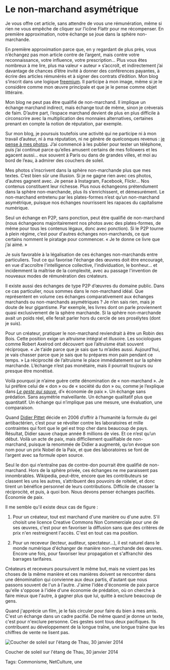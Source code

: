 # Le non-marchand asymétrique

Je vous offre cet article, sans attendre de vous une rémunération, même si rien ne vous empêche de cliquer sur l’icône Flattr pour me récompenser. En première approximation, notre échange se joue dans la sphère non-marchande.

En première approximation parce que, en y regardant de plus près, vous n’échangez pas mon article contre de l’argent, mais contre votre reconnaissance, votre influence, votre prescription… Plus vous êtes nombreux à me lire, plus ma valeur « auteur » s’accroît, et indirectement j’ai davantage de chances d’être invité à donner des conférences payantes, à écrire des articles rémunérés et à signer des contrats d’édition. Mon blog s’inscrit dans une logique [freemium](http://fr.wikipedia.org/wiki/Freemium). Il participe à mon image, même si je le considère comme mon œuvre principale et que je le pense comme objet littéraire.

Mon blog ne peut pas être qualifié de non-marchand. Il implique un échange marchand indirect, mais échange tout de même, sinon je crèverais de faim. D’autre part, l’espace marchand devient de plus en plus difficile à circonscrire avec la multiplication des monnaies alternatives, certaines prenant en compte la notion de réputation, par exemple.

Sur mon blog, je poursuis toutefois une activité qui ne participe ni à mon travail d’auteur, ni à ma réputation, ni ne génère de quelconques revenus : [je pense à mes photos](http://blog.tcrouzet.com/category/photoblog/). J’ai commencé à les publier pour tester un téléphone, puis j’ai continué parce qu’elles amusent certains de mes followers et les agacent aussi… eux souvent à Paris ou dans de grandes villes, et moi au bord de l’eau, à admirer des couchers de soleil.

Mes photos s’inscrivent dans la sphère non-marchande plus que mes textes. C’est bien sûr une illusion. Si je ne gagne rien avec ces photos, d’autres gagnent avec. Je pense à Instagram, Facebook, Flickr… Nos contenus constituent leur richesse. Plus nous échangeons prétendument dans la sphère non-marchande, plus ils s’enrichissent, et démesurément. Le non-marchand entretenu par les plates-formes n’est qu’un non-marchand asymétrique, puisque nos échanges nourrissent les rapaces du capitalisme numérique.

Seul un échange en P2P, sans ponction, peut être qualifié de non-marchand (nous échangeons majoritairement nos photos avec des plates-formes, de même pour tous les contenus légaux, donc avec ponction). Si le P2P tourne à plein régime, c’est pour d'autres échanges non-marchands, ce que certains nomment le piratage pour commencer. « Je te donne ce livre que j’ai aimé. »

Je suis favorable à la légalisation de ces échanges non-marchands entre particuliers. Tout ce qui favorise l'échange des œuvres doit être encouragé, en vue d'accroître l'intelligence collective, l'individuation, le bonheur... et incidemment la maîtrise de la complexité, avec au passage l'invention de nouveaux modes de rémunération des créateurs.

Il existe aussi des échanges de type P2P d’œuvres du domaine public. Dans ce cas particulier, nous sommes dans le non-marchand idéal. Que représentent en volume ces échanges comparativement aux échanges marchands ou non-marchands asymétriques ? Je n’en sais rien, mais je doute de leur gigantisme. Par exemple, les livres dont on parle proviennent quasi exclusivement de la sphère marchande. Si la sphère non-marchande avait un poids réel, elle ferait parler hors du cercle de ses prosélytes (dont je suis).

Pour un créateur, pratiquer le non-marchand reviendrait à être un Robin des Bois. Cette position exige un altruisme intégral et illusoire. Les sociologues comme Robert Axelrod ont découvert que l’altruisme était souvent réciproque. « Je t’aide parce que je sais que tu m’aides aussi. Aujourd’hui, je vais chasser parce que je sais que tu prépares mon pain pendant ce temps. » La réciprocité de l’altruisme le place immédiatement sur la sphère marchande. L’échange n’est pas monétaire, mais il pourrait toujours ou presque être monétisé.

Voilà pourquoi je n’aime guère cette dénomination de « non-marchand ». Je lui préfère celui de « don » ou de « société du don » ou, comme je l’explique dans [*Le geste qui sauve*](http://blog.tcrouzet.com/le-geste-qui-sauve/), d’« économie de paix ». Un échange sans prédation. Sans asymétrie malveillante. Un échange qualitatif plus que quantitatif. Un échange qui n’implique pas une mesure, une évaluation, une comparaison.

Quand [Didier Pittet](http://blog.tcrouzet.com/le-geste-qui-sauve/) décide en 2006 d’offrir à l’humanité la formule du gel antibactérien, c’est pour se révolter contre les laboratoires et mille contraintes qui font que le gel est trop cher dans beaucoup de pays. Résultat, Didier sauve chaque année 8 millions de vies. Et ce n’est qu’un début. Voilà un acte de paix, mais difficilement qualifiable de non-marchand, puisque la renommée de Didier a augmenté, qu’on évoque son nom pour un prix Nobel de la Paix, et que des laboratoires se font de l’argent avec sa formule open source.

Seul le don qui n’entraîne pas de contre-don pourrait être qualifié de non-marchand. Hors de la sphère privée, ces échanges ne me paraissent pas innombrables. Wikipedia, peut-être, encore que les contributeurs se classent les uns les autres, s’attribuent des pouvoirs de roitelet, et donc tirent un bénéfice personnel de leurs contributions. Difficile de chasser la réciprocité, et puis, à quoi bon. Nous devons penser échanges pacifiés. Économie de paix.

Il me semble qu'il existe deux cas de figure :

1. Pour un créateur, tout est marchand d'une manière ou d'une autre. S'il choisit une licence Creative Commons Non Commerciale pour une de ses œuvres, c'est pour en favoriser la diffusion sans que des critères de prix n'en restreignent l'accès. C'est en tout cas ma position.

2. Pour un receveur (lecteur, auditeur, spectateur…), il est naturel dans le monde numérique d'échanger de manière non-marchande des œuvres. Encore une fois, pour favoriser leur propagation et s'affranchir des barrages tarifaires.

Créateurs et receveurs poursuivent le même but, mais ne voient pas les choses de la même manière et ces manières doivent se rencontrer dans une dénomination qui convienne aux deux partis, d'autant que nous passons souvent de l'un à l'autre. J'aime l'idée d'économie de paix parce qu'elle s'oppose à l'idée d'une économie de prédation, où on cherche à faire mieux que l'autre, à gagner plus que lui, quitte à exclure beaucoup de gens.

Quand j'apprécie un film, je le fais circuler pour faire du bien à mes amis. C'est un échange dans un cadre pacifié. De même quand je donne un texte, c'est pour n'exclure personne. Ces gestes sont tous deux pacifiques. Ils contribuent au développement de la longue traîne, une longue traîne que les chiffres de vente ne lisent pas.

![Coucher de soleil sur l'étang de Thau, 30 janvier 2014](http://blog.tcrouzet.comhttps://tcrouzet.com/images_tc/2014/02/soleil.jpg)

Coucher de soleil sur l'étang de Thau, 30 janvier 2014



Tags: Commonisme, NetCulture, une